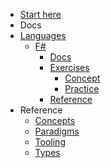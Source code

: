 - [Start here](/)
- Docs
- [Languages](/languages/README.md)
  - [F#](/languages/fsharp/README.md)
    - [Docs](/languages/fsharp/docs/README.md)
    - [Exercises](/languages/fsharp/exercises/README.md)
      - [Concept](/languages/fsharp/exercises/concept/README.md)
      - [Practice](/languages/fsharp/exercises/practice/README.md)
    - [Reference](/languages/fsharp/reference/README.md)
- Reference
  - [Concepts](/reference/concepts/README.md)
  - [Paradigms](/reference/paradigms/README.md)
  - [Tooling](/reference/tooling/README.md)
  - [Types](/reference/types/README.md)
